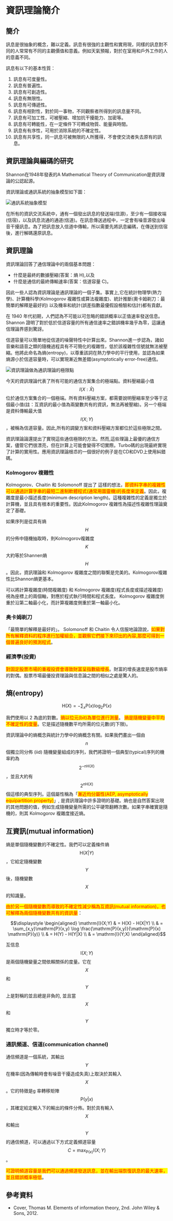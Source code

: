 # 資訊理論簡介

## 簡介

訊息是很抽象的概念，難以定義。訊息有很強的主觀性和實用現，同樣的訊息對不同的人常常有不同的主觀價值和意義。例如天氣預報，對於在室用和戶外工作的人的意義不同。

訊息有以下的基本性質：

1. 訊息有可度量性。
2. 訊息有普遍性。
3. 訊息有可創造性。
4. 訊息有無限性。
5. 訊息有可傳遞性。
6. 訊息有相對性，對於同一事物，不同觀察者所得到的訊息量不同。
7. 訊息有可加工性，可被壓縮、增加抗干擾能力、加密等。
8. 訊息有可轉能性，在一定條件下可轉成物質、能量與時間。
9. 訊息有有序性，可用於消除系統的不確定性。
10. 訊息有共享性，同一訊息可被無限的人所獲得，不會使交流者失去原有的訊息。

## 資訊理論與編碼的研究

Shannon在1948年發表的A Mathematical Theory of Communication是資訊理論的公認起源。

資訊理論或通訊系統的抽象模型如下圖：

![通訊系統抽象模型](../.gitbook/assets/686px-Shannon\_communication\_system.svg.png)

在所有的資訊交流系統中，通有一個發出訊息的發送端(信源)，至少有一個接收端(信宿)，以及訊息流通的通道(信道)。在訊息傳送過程中，一定會有噪音源發出噪音干擾訊息。為了把訊息放入信道中傳輸，所以需要先將訊息編碼，在傳送到信宿後，進行解碼還原訊息。



## 資訊理論

資訊理論回答了通信理論中的兩個基本問題：

* 什麼是最終的數據壓縮(答案：熵 H),以及
* 什麼是通信的最終傳輸速率(答案：信道容量 C)。

因此一些人認為資訊理論是通訊理論的一個子集。事實上,它在統計物理學(熱力學)、計算機科學(Kolmogorov 複雜性或算法複雜度)、統計推斷(奧卡姆剃刀：最簡單的解釋是最好的) 以及機率和統計(誤差指數最優假設檢驗和估計)都有貢獻。

在 1940 年代初期，人們認為不可能以可忽略的錯誤概率以正值速率發送信息。 Shannon 證明了對於低於信道容量的所有通信速率之錯誤機率幾乎為零，這讓通信理論界感到驚訝。

信道容量可以簡單地從信道的噪聲特性中計算出來。Shannon進一步認為，諸如音樂和語音之類的隨機過程具有不可簡化的複雜性，低於該複雜性信號就無法被壓縮。他將此命名為熵(entropy)，以尊重該詞在熱力學中的平行使用，並認為如果熵源小於信道容量時，可以實現漸近無差錯(asymptotically error-free)通信。

![資訊理論做為通訊理論的極限點](../.gitbook/assets/mutual\_information\_rate-min.png)

今天的資訊理論代表了所有可能的通信方案集合的極端點。資料壓縮最小值$$I(X: \hat{X})$$ 位於通信方案集合的一個極端。所有資料壓縮方案，都需要說明壓縮率至少等于这個最小值(註：互資訊的最小值為兩變數共有的資訊，無法再被壓縮)。另一个極端是資料傳輸最大值$$I(X;Y)$$，被稱為信道容量。因此,所有的調變方案和資料壓縮方案都位於這些極限之間。

資訊理論論還提出了實現這些通信極限的方法。然而,這些理論上最優的通信方案，儘管它們很漂亮，但在計算上可能會變得不切實際。Turbo碼的出現最終實現了計算的實用性。應用資訊理論根怷的一個很好的例子是在CD和DVD上使用糾錯碼。

### Kolmogorov 複雜性

Kolmogorov、Chaitin 和 Solomonoff 提出了 這樣的想法，<mark style="color:red;">即資料字串的複雜性可以通過計算字串的最短二進制軟體程式(通常用圖靈機)的長度來定義</mark>。因此，複雜度是最小描述長度(minimum description length)。這種複雜性的定義是獨立於計算機，並且具有根本的重要性。因此Kolmogorov 複雜性為描述性複雜性理論奠定了基礎。&#x20;

如果序列是從具有熵$$H$$ 的分佈中隨機抽取時，則Kolmogorov複雜度$$K$$大約等於Shannen熵$$H$$。因此，資訊理論和 Kolmogorov 複雜度之間的聯繫是完美的。Kolmogorov複雜性比Shannon熵更基本。

可以將計算複雜度(時間複雜度) 和 Kolmogorov 複雜度(程式長度或描述複雜度) 視為座標上的兩個軸，對應於程式執行時間和程式長度。 Kolmogorov 複雜度側重於沿第二軸最小化，而計算複雜度側重於第一軸最小化。

### 奥卡姆剃刀

「最簡單的解釋是最好的」。 Solomonoff 和 Chaitin 令人信服地論證說，<mark style="color:red;">如果對所有解釋資料的程序進行加權組合，並觀察它們接下來印出的內容,那麼可得到一個普遍良好的預測程式</mark>。

### 經濟學(投資)

<mark style="color:red;">對固定股票市場的重複投資會導致財富呈指數級增長</mark>。財富的增長速度是股市熵率的對偶。股票市場最優投資理論與信息論之間的相似之處是驚人的。

## 熵(entropy)

$$\mathrm{H}(X)= - \sum_{x} \mathrm{P}(x) \log_2\mathrm{P}(x)$$

我們使用以 2 為底的對數。<mark style="color:red;">熵以位元(bit)為單位進行測量</mark>。 <mark style="color:red;">熵是隨機變量中平均不確定性的度量</mark>。它是描述隨機數平均所需的位元數(的下限)。

資訊理論中的熵概念與統計力學中的熵概念有關。如果我們畫出一個由$$n$$ 個獨立同分佈 (iid) 隨機變量組成的序列，我們將證明一個典型(typical)序列的機率約為$$2^{-n\mathrm{H}(X)}$$ ，並且大約有$$2^{n\mathrm{H}(X)}$$個這樣的典型序列。這個屬性稱為「<mark style="color:red;">漸近均分屬性(AEP, asymptotically equipartition property)</mark>」, 是資訊理論中許多證明的基礎。熵也是自然答案出現的其他問題的值，例如生成隨機變量所需的公平硬幣翻轉次數。如果字串確實是隨機的，則其 Kolmogorov 複雜度接近熵。

## 互資訊(mutual information)

熵是單個隨機變數的不確定性。我們可以定義條件熵$$\mathrm{H}(X|Y)$$，它給定隨機變數$$Y$$後，隨機變數$$X$$的知識量。

<mark style="color:red;">由於另一個隨機變數而導致的不確定性減少稱為互資訊(mutual information)，也可解釋為兩個隨機變數共有的資訊量</mark>：

$$\displaystyle \begin{aligned} \mathrm{I}(X;Y) & = H(X) - H(X|Y) \\     & = \sum_{x,y}\mathrm{P}(x,y) \log \frac{\mathrm{P}(x,y)}{\mathrm{P}(x) \mathrm{P}(y)} \\     & = H(Y) - H(Y|X) \\     & = \mathrm{I}(Y;X) \end{aligned}$$

互信息$$\mathrm{I}(X;Y)$$ 是兩個隨機變量之間依賴關係的度量。它在$$X$$和$$Y$$上是對稱的並且總是非負的, 並且當$$X$$ 和$$Y$$獨立時才等於零。

### 通訊頻道、信道(communication channel)

通信頻道是一個系統，其輸出$$Y$$在機率(因為傳輸時會有噪音干擾造成失真)上取決於其輸入$$X$$。它的特徵是g 率轉移矩陣$$\mathrm{P}(y|x)$$，其確定給定輸入下的輸出的條件分佈。對於具有輸入$$X$$和輸出$$Y$$的通信頻道，可以通過以下方式定義頻道容量$$\displaystyle C=\max_{\mathrm{P}(x)}\mathrm{I}(X;Y)$$。

<mark style="color:red;">可證明頻道容量是我們可以通過頻道發送訊息，並在輸出端恢復訊息的最大速率，並且錯誤概率極低</mark>。

## 參考資料

* Cover, Thomas M. Elements of information theory, 2nd. John Wiley & Sons, 2012.
